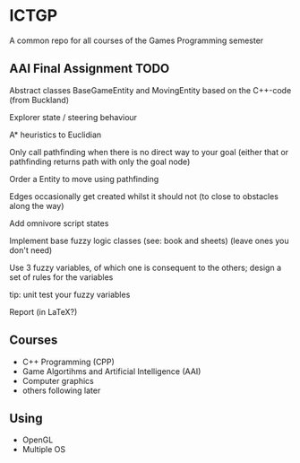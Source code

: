 # ICTGP
A common repo for all courses of the Games Programming semester


## AAI Final Assignment TODO
Abstract classes BaseGameEntity and MovingEntity based on the C++-code (from Buckland)

Explorer state / steering behaviour

A* heuristics to Euclidian

Only call pathfinding when there is no direct way to your goal (either that or pathfinding returns path with only the goal node)

Order a Entity to move using pathfinding

Edges occasionally get created whilst it should not (to close to obstacles along the way)

Add omnivore script states

Implement base fuzzy logic classes (see: book and sheets) (leave ones you don't need)

Use 3 fuzzy variables, of which one is consequent to the others; design a set of rules for the variables

tip: unit test your fuzzy variables

Report (in LaTeX?)


## Courses
- C++ Programming (CPP)
- Game Algortihms and Artificial Intelligence (AAI)
- Computer graphics
- others following later


## Using
- OpenGL
- Multiple OS
